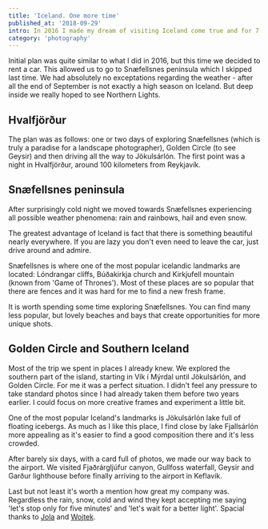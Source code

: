 ```yaml
---
title: 'Iceland. One more time'
published_at: '2018-09-29'
intro: In 2016 I made my dream of visiting Iceland come true and for 7 days I was hitchhiking, camping in marvellous locations and photographing amazing landscapes. Since then I wanted to come back. This year together with Jola and Wojtek we planned a road trip to Iceland.
category: 'photography'
---
```


Initial plan was quite similar to what I did in 2016, but this time we decided to rent a car. This allowed us to go to Snæfellsnes peninsula which I skipped last time. We had absolutely no exceptations regarding the weather - after all the end of September is not exactly a high season on Iceland. But deep inside we really hoped to see Northern Lights.

## Hvalfjörður

The plan was as follows: one or two days of exploring Snæfellsnes (which is truly a paradise for a landscape photographer), Golden Circle (to see Geysir) and then driving all the way to Jökulsárlón. The first point was a night in Hvalfjörður, around 100 kilometers from Reykjavík.

<photo-lazy src="https://lukaszrados.pl/upload/stories/islandia-po-raz-drugi/391.jpg" padding-bottom="66.666"></photo-lazy>

<photo-lazy src="https://lukaszrados.pl/upload/stories/islandia-po-raz-drugi/394.jpg" padding-bottom="56.25"></photo-lazy>

<photo-lazy src="https://lukaszrados.pl/upload/stories/islandia-po-raz-drugi/395.jpg" padding-bottom="66.666"></photo-lazy>

<photo-lazy src="https://lukaszrados.pl/upload/stories/islandia-po-raz-drugi/396.jpg" padding-bottom="66.666"></photo-lazy>

<photo-lazy src="https://lukaszrados.pl/upload/stories/islandia-po-raz-drugi/397.jpg" padding-bottom="56.25"></photo-lazy>

## Snæfellsnes peninsula

After surprisingly cold night we moved towards Snæfellsnes experiencing all possible weather phenomena: rain and rainbows, hail and even snow.

<photo-lazy src="https://lukaszrados.pl/upload/stories/islandia-po-raz-drugi/399.jpg" padding-bottom="56.25"></photo-lazy>

<photo-lazy src="https://lukaszrados.pl/upload/stories/islandia-po-raz-drugi/400.jpg" padding-bottom="56.25"></photo-lazy>

<photo-lazy src="https://lukaszrados.pl/upload/stories/islandia-po-raz-drugi/402.jpg" padding-bottom="61"></photo-lazy>

<photo-lazy src="https://lukaszrados.pl/upload/stories/islandia-po-raz-drugi/413.jpg" padding-bottom="61"></photo-lazy>

The greatest advantage of Iceland is fact that there is something beautiful nearly everywhere. If you are lazy you don't even need to leave the car, just drive around and admire.

<photo-lazy src="https://lukaszrados.pl/upload/stories/islandia-po-raz-drugi/408.jpg" padding-bottom="66.666"></photo-lazy>

<photo-lazy src="https://lukaszrados.pl/upload/stories/islandia-po-raz-drugi/404.jpg" padding-bottom="66.666"></photo-lazy>

<photo-lazy src="https://lukaszrados.pl/upload/stories/islandia-po-raz-drugi/405.jpg" padding-bottom="66.666"></photo-lazy>

<photo-lazy src="https://lukaszrados.pl/upload/stories/islandia-po-raz-drugi/407.jpg" padding-bottom="66.666"></photo-lazy>

Snæfellsnes is where one of the most popular icelandic landmarks are located: Lóndrangar cliffs, Búðakirkja church and Kirkjufell mountain (known from 'Game of Thrones'). Most of these places are so popular that there are fences and it was hard for me to find a new fresh frame.

<photo-lazy src="https://lukaszrados.pl/upload/stories/islandia-po-raz-drugi/410.jpg" padding-bottom="66.666"></photo-lazy>

<photo-lazy src="https://lukaszrados.pl/upload/stories/islandia-po-raz-drugi/411.jpg" padding-bottom="150"></photo-lazy>

<photo-lazy src="https://lukaszrados.pl/upload/stories/islandia-po-raz-drugi/412.jpg" padding-bottom="150"></photo-lazy>

<photo-lazy src="https://lukaszrados.pl/upload/stories/islandia-po-raz-drugi/414.jpg" padding-bottom="150"></photo-lazy>

<photo-lazy src="https://lukaszrados.pl/upload/stories/islandia-po-raz-drugi/415.jpg" padding-bottom="150"></photo-lazy>

It is worth spending some time exploring Snæfellsnes. You can find many less popular, but lovely beaches and bays that create opportunities for more unique shots.

<photo-lazy src="https://lukaszrados.pl/upload/stories/islandia-po-raz-drugi/417.jpg" padding-bottom="150"></photo-lazy>

<photo-lazy src="https://lukaszrados.pl/upload/stories/islandia-po-raz-drugi/418.jpg" padding-bottom="150"></photo-lazy>

<photo-lazy src="https://lukaszrados.pl/upload/stories/islandia-po-raz-drugi/419.jpg" padding-bottom="51.5"></photo-lazy>

<photo-lazy src="https://lukaszrados.pl/upload/stories/islandia-po-raz-drugi/420.jpg" padding-bottom="56.25"></photo-lazy>

## Golden Circle and Southern Iceland

Most of the trip we spent in places I already knew. We explored the southern part of the island, starting in Vík í Mýrdal until Jökulsárlón, and Golden Circle. For me it was a perfect situation. I didn't feel any pressure to take standard photos since I had already taken them before two years earlier. I could focus on more creative frames and experiment a little bit.

<photo-lazy src="https://lukaszrados.pl/upload/stories/islandia-po-raz-drugi/425.jpg" padding-bottom="62"></photo-lazy>

<photo-lazy src="https://lukaszrados.pl/upload/stories/islandia-po-raz-drugi/426.jpg" padding-bottom="150"></photo-lazy>

<photo-lazy src="https://lukaszrados.pl/upload/stories/islandia-po-raz-drugi/427.jpg" padding-bottom="150"></photo-lazy>

<photo-lazy src="https://lukaszrados.pl/upload/stories/islandia-po-raz-drugi/428.jpg" padding-bottom="56.25"></photo-lazy>

<photo-lazy src="https://lukaszrados.pl/upload/stories/islandia-po-raz-drugi/429.jpg" padding-bottom="56.25"></photo-lazy>

One of the most popular Iceland's landmarks is Jökulsárlón lake full of floating icebergs. As much as I like this place, I find close by lake Fjallsárlón more appealing as it's easier to find a good composition there and it's less crowded.

<photo-lazy src="https://lukaszrados.pl/upload/stories/islandia-po-raz-drugi/431.jpg" padding-bottom="56.25"></photo-lazy>

<photo-lazy src="https://lukaszrados.pl/upload/stories/islandia-po-raz-drugi/432.jpg" padding-bottom="66.666"></photo-lazy>

<photo-lazy src="https://lukaszrados.pl/upload/stories/islandia-po-raz-drugi/433.jpg" padding-bottom="150"></photo-lazy>

<photo-lazy src="https://lukaszrados.pl/upload/stories/islandia-po-raz-drugi/434.jpg" padding-bottom="150"></photo-lazy>

<photo-lazy src="https://lukaszrados.pl/upload/stories/islandia-po-raz-drugi/435.jpg" padding-bottom="66.666"></photo-lazy>

After barely six days, with a card full of photos, we made our way back to the airport. We visited Fjaðrárgljúfur canyon, Gullfoss waterfall, Geysir and Garður lighthouse before finally arriving to the airport in Keflavik.

<photo-lazy src="https://lukaszrados.pl/upload/stories/islandia-po-raz-drugi/438.jpg" padding-bottom="66.666"></photo-lazy>

<photo-lazy src="https://lukaszrados.pl/upload/stories/islandia-po-raz-drugi/439.jpg" padding-bottom="66.666"></photo-lazy>

<photo-lazy src="https://lukaszrados.pl/upload/stories/islandia-po-raz-drugi/440.jpg" padding-bottom="66.666"></photo-lazy>

<photo-lazy src="https://lukaszrados.pl/upload/stories/islandia-po-raz-drugi/441.jpg" padding-bottom="66.666"></photo-lazy>

<photo-lazy src="https://lukaszrados.pl/upload/stories/islandia-po-raz-drugi/443.jpg" padding-bottom="66.666"></photo-lazy>

<photo-lazy src="https://lukaszrados.pl/upload/stories/islandia-po-raz-drugi/444.jpg" padding-bottom="66.666"></photo-lazy>

Last but not least it's worth a mention how great my company was. Regardless the rain, snow, cold and wind they kept accepting me saying 'let's stop only for five minutes' and 'let's wait for a better light'. Spacial thanks to [Jola](https://www.instagram.com/jolanta_lesniara/) and [Wojtek](https://www.instagram.com/wojtekmieszczak/).

<photo-lazy src="https://lukaszrados.pl/upload/stories/islandia-po-raz-drugi/446.jpg" padding-bottom="150"></photo-lazy>

<photo-lazy src="https://lukaszrados.pl/upload/stories/islandia-po-raz-drugi/447.jpg" padding-bottom="150"></photo-lazy>
